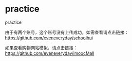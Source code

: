 # practice
practice

由于有两个账号，这个账号没有上传成功，如需查看请点击链接：https://github.com/eveneveryday/schoolhui

如果查看购物网站模拟，请点击链接：https://github.com/eveneveryday/ImoocMall
